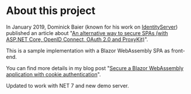 # About this project

In January 2019, Dominick Baier (known for his work on [IdentityServer](https://github.com/IdentityServer)) published an article about "[An alternative way to secure SPAs (with ASP.NET Core, OpenID Connect, OAuth 2.0 and ProxyKit)](https://leastprivilege.com/2019/01/18/an-alternative-way-to-secure-spas-with-asp-net-core-openid-connect-oauth-2-0-and-proxykit/)".

This is a sample implementation with a Blazor WebAssembly SPA as front-end.

You can find more details in my blog post "[Secure a Blazor WebAssembly application with cookie authentication](https://guidnew.com/en/blog/secure-a-blazor-webassembly-application-with-cookie-authentication/)".


Updated to work with NET 7 and new demo server.